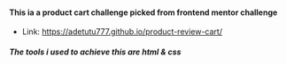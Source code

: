#### This ia a product cart challenge picked from frontend mentor challenge

- Link: https://adetutu777.github.io/product-review-cart/

##### The tools i used to achieve this are html & css